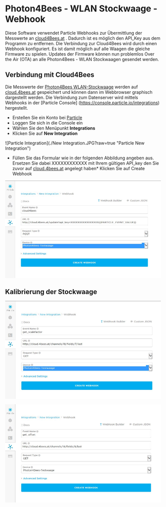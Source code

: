 # Photon4Bees - WLAN Stockwaage - Webhook

Diese Software verwendet Particle Webhooks zur Übermittlung der Messwerte an [cloud4Bees.at](http://cloud.4bees.at)
. Dadurch ist es möglich den API_Key aus dem
Programm zu entfernen. Die Verbindung zur Cloud4Bees wird durch einen Webhook konfiguriert. Es ist damit möglich auf alle Waagen die
gleiche Firmware zu spielen. Updates der Firmware können nun problemlos Over the Air (OTA) an alle Photon4Bees - WLAN Stockwaagen
gesendet werden.


## Verbindung mit Cloud4Bees

Die Messwerte der [Photon4Bees WLAN-Stockwaage](http://www.4bees.at/wiki/-/wiki/Main/Photon4Bees+-+Die+WLAN+Stockwaage) werden auf
[cloud.4bees.at](http://cloud.4bees.at) gespeichert und können dann im Webbrowser graphisch dargestellt werden.
Die Verbindung zum Datenserver wird mittels Webhooks in der [Particle Console] (https://console.particle.io/integrations) hergestellt.

* Erstellen Sie ein Konto bei [Particle](https://particle.io)
* Loggen Sie sich in die Console ein
* Wählen Sie den Menüpunkt **Integrations**
* Klicken Sie auf **New Integration**

![Particle Integration](./New Integration.JPG?raw=true "Particle New Integration")


* Füllen Sie das Formular wie in der folgenden Abbildung angeben aus. Ersetzen Sie dabei XXXXXXXXXXXX mit Ihrem gültigen API_key
  den Sie zuvor auf [cloud.4bees.at](http://cloud.4bees.at) angelegt haben* Klicken Sie auf Create Webhook


![Particle Webhook Einstellung zur Weiterleitung der Daten an Cloud4Bees](./Webhook.JPG?raw=true "Webhook Einstellungen")



## Kalibrierung der Stockwaage


![Particle Webhook Einstellungen für get_scalefactor](./get_scalefactor_Webhook.JPG?raw=true "Webhook Einstellungen")


![Particle Webhook Einstellungen für get_offset](./get_offset_Webhook.JPG?raw=true "Webhook Einstellungen")
